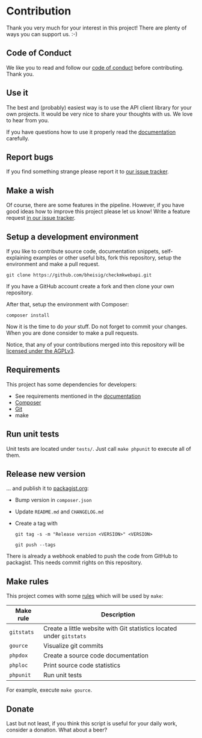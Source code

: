 #   Contribution

Thank you very much for your interest in this project! There are plenty of ways you can support us. :-)


##  Code of Conduct

We like you to read and follow our [code of conduct](CODE_OF_CONDUCT.md) before contributing. Thank you.


##  Use it

The best and (probably) easiest way is to use the API client library for your own projects. It would be very nice to share your thoughts with us. We love to hear from you.

If you have questions how to use it properly read the [documentation](README.md) carefully.


##  Report bugs

If you find something strange please report it to [our issue tracker](https://github.com/bheisig/checkmkwebapi/issues).


##  Make a wish

Of course, there are some features in the pipeline. However, if you have good ideas how to improve this project please let us know! Write a feature request [in our issue tracker](https://github.com/bheisig/checkmkwebapi/issues).


##  Setup a development environment

If you like to contribute source code, documentation snippets, self-explaining examples or other useful bits, fork this repository, setup the environment and make a pull request.

~~~ {.bash}
git clone https://github.com/bheisig/checkmkwebapi.git
~~~

If you have a GitHub account create a fork and then clone your own repository.

After that, setup the environment with Composer:

~~~ {.bash}
composer install
~~~

Now it is the time to do _your_ stuff. Do not forget to commit your changes. When you are done consider to make a pull requests.

Notice, that any of your contributions merged into this repository will be [licensed under the AGPLv3](LICENSE).


##  Requirements

This project has some dependencies for developers:

*   See requirements mentioned in the [documentation](README.md)
*   [Composer](https://getcomposer.org/)
*   [Git](https://git-scm.com/)
*   make


##  Run unit tests

Unit tests are located under `tests/`. Just call `make phpunit` to execute all of them.


##  Release new version

… and publish it to [packagist.org](https://packagist.org/packages/bheisig/checkmkwebapi):

*   Bump version in `composer.json`
*   Update `README.md` and `CHANGELOG.md`
*   Create a tag with

    `git tag -s -m "Release version <VERSION>" <VERSION>`
    
    `git push --tags`

There is already a webhook enabled to push the code from GitHub to packagist. This needs commit rights on this repository.


##  Make rules

This project comes with some [rules](Makefile) which will be used by `make`:

| Make rule     | Description                                                           |
| ------------- | --------------------------------------------------------------------- |
| `gitstats`    | Create a little website with Git statistics located under `gitstats`  |
| `gource`      | Visualize git commits                                                 |
| `phpdox`      | Create a source code documentation                                    |
| `phploc`      | Print source code statistics                                          |
| `phpunit`     | Run unit tests                                                        |

For example, execute `make gource`.


##  Donate

Last but not least, if you think this script is useful for your daily work, consider a donation. What about a beer?
